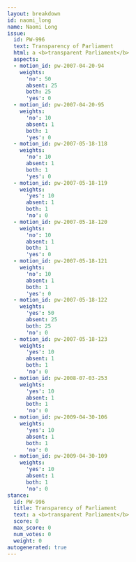 ```yaml
---
layout: breakdown
id: naomi_long
name: Naomi Long
issue:
  id: PW-996
  text: Transparency of Parliament
  html: a <b>transparent Parliament</b>
  aspects:
  - motion_id: pw-2007-04-20-94
    weights:
      'no': 50
      absent: 25
      both: 25
      'yes': 0
  - motion_id: pw-2007-04-20-95
    weights:
      'no': 10
      absent: 1
      both: 1
      'yes': 0
  - motion_id: pw-2007-05-18-118
    weights:
      'no': 10
      absent: 1
      both: 1
      'yes': 0
  - motion_id: pw-2007-05-18-119
    weights:
      'yes': 10
      absent: 1
      both: 1
      'no': 0
  - motion_id: pw-2007-05-18-120
    weights:
      'no': 10
      absent: 1
      both: 1
      'yes': 0
  - motion_id: pw-2007-05-18-121
    weights:
      'no': 10
      absent: 1
      both: 1
      'yes': 0
  - motion_id: pw-2007-05-18-122
    weights:
      'yes': 50
      absent: 25
      both: 25
      'no': 0
  - motion_id: pw-2007-05-18-123
    weights:
      'yes': 10
      absent: 1
      both: 1
      'no': 0
  - motion_id: pw-2008-07-03-253
    weights:
      'yes': 10
      absent: 1
      both: 1
      'no': 0
  - motion_id: pw-2009-04-30-106
    weights:
      'yes': 10
      absent: 1
      both: 1
      'no': 0
  - motion_id: pw-2009-04-30-109
    weights:
      'yes': 10
      absent: 1
      both: 1
      'no': 0
stance:
  id: PW-996
  title: Transparency of Parliament
  text: a <b>transparent Parliament</b>
  score: 0
  max_score: 0
  num_votes: 0
  weight: 0
autogenerated: true
---
```

